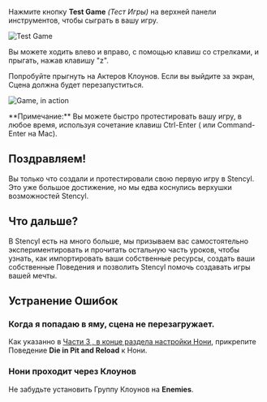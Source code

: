 Нажмите кнопку **Test Game** *(Тест Игры)* на верхней панели инструментов, чтобы сыграть в вашу игру.

![Test Game](https://raw.githubusercontent.com/Stencyl/stencylpedia/master/crash-course-1/images/crash-course-57.png)

Вы можете ходить влево и вправо, с помощью клавиш со стрелками, и прыгать, нажав клавишу "z".

Попробуйте прыгнуть на Актеров Клоунов. Если вы выйдите за экран, Сцена должна будет перезапуститься.

![Game, in action](https://raw.githubusercontent.com/Stencyl/stencylpedia/master/crash-course-1/images/crash-course-58.png)

<div class="note">
**Примечание:** Вы можете быстро протестировать вашу игру, в любое время, используя сочетание клавиш Ctrl-Enter ( или Command-Enter на Mac).
</div>

## Поздравляем!

Вы только что создали и протестировали свою первую игру в Stencyl. Это уже большое достижение, но мы едва коснулись верхушки возможностей Stencyl.

## Что дальше?

В Stencyl есть на много больше, мы призываем вас самостоятельно экспериментировать и прочитать остальную часть уроков, чтобы узнать, как импортировать ваши собственные ресурсы, создать ваши собственные Поведения и позволить Stencyl помочь создавать игры вашей мечты.

## Устранение Ошибок

### Когда я попадаю в яму, сцена не перезагружает.
Как указанно в [Части 3 , в конце раздела настройки Нони](docs/start_courses/ch3), прикрепите Поведение **Die in Pit and Reload** к Нони.

### Нони проходит через Клоунов
Не забудьте установить Группу Клоунов на **Enemies**.
